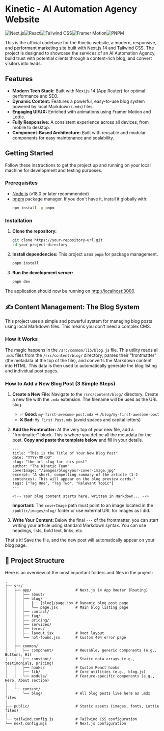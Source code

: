 # Kinetic - AI Automation Agency Website

![Next.js](https://img.shields.io/badge/next.js-000000?style=for-the-badge&logo=nextdotjs&logoColor=white)![React](https://img.shields.io/badge/React-20232A?style=for-the-badge&logo=react&logoColor=61DAFB)![Tailwind CSS](https://img.shields.io/badge/tailwindcss-%2338B2AC.svg?style=for-the-badge&logo=tailwind-css&logoColor=white)![Framer Motion](https://img.shields.io/badge/Framer-black?style=for-the-badge&logo=framer&logoColor=blue)![PNPM](https://img.shields.io/badge/pnpm-F69220?style=for-the-badge&logo=pnpm&logoColor=white)

This is the official codebase for the Kinetic website, a modern, responsive, and performant marketing site built with Next.js 14 and Tailwind CSS. The project is designed to showcase the services of an AI Automation Agency, build trust with potential clients through a content-rich blog, and convert visitors into leads.

## Features

- **Modern Tech Stack:** Built with Next.js 14 (App Router) for optimal performance and SEO.
- **Dynamic Content:** Features a powerful, easy-to-use blog system powered by local Markdown (`.mdx`) files.
- **Engaging UI/UX:** Enriched with animations using Framer Motion and Lottie.
- **Fully Responsive:** A consistent experience across all devices, from mobile to desktop.
- **Component-Based Architecture:** Built with reusable and modular components for easy maintenance and scalability.

## Getting Started

Follow these instructions to get the project up and running on your local machine for development and testing purposes.

### Prerequisites

- [Node.js](https://nodejs.org/en/) (v18.0 or later recommended)
- [pnpm](https://pnpm.io/) package manager. If you don't have it, install it globally with:
  ```bash
  npm install -g pnpm
  ```

### Installation

1.  **Clone the repository:**

    ```bash
    git clone https://your-repository-url.git
    cd your-project-directory
    ```

2.  **Install dependencies:**
    This project uses `pnpm` for package management.

    ```bash
    pnpm install
    ```

3.  **Run the development server:**
    ```bash
    pnpm dev
    ```

The application should now be running on [http://localhost:3000](http://localhost:3000).

## ✍️ Content Management: The Blog System

This project uses a simple and powerful system for managing blog posts using local Markdown files. This means you don't need a complex CMS.

### How It Works

The magic happens in the `/src/common/lib/blog.js` file. This utility reads all `.mdx` files from the `/src/content/blog/` directory, parses their "frontmatter" (the metadata at the top of the file), and converts the Markdown content into HTML. This data is then used to automatically generate the blog listing and individual post pages.

### How to Add a New Blog Post (3 Simple Steps)

1.  **Create a New File:**
    Navigate to the `/src/content/blog/` directory. Create a new file with the `.mdx` extension. The filename will be used as the URL slug.

    - ✅ **Good:** `my-first-awesome-post.mdx` -> `/blog/my-first-awesome-post`
    - ❌ **Bad:** `My First Post.mdx` (avoid spaces and capital letters)

2.  **Add the Frontmatter:**
    At the very top of your new file, add a "frontmatter" block. This is where you define all the metadata for the post. **Copy and paste the template below** and fill in your details.

    ```mdx
    ---
    title: "This is the Title of Your New Blog Post"
    date: "YYYY-MM-DD"
    slug: "the-url-slug-for-this-post"
    author: "The Kinetic Team"
    coverImage: "/images/blog/your-cover-image.jpg"
    excerpt: "A short, compelling summary of the article (1-2 sentences). This will appear on the blog preview cards."
    tags: ["Tag One", "Tag Two", "Relevant Topic"]
    ---

    <!-- Your blog content starts here, written in Markdown... -->
    ```

    **Important:** The `coverImage` path must point to an image located in the `/public/images/blog/` folder or use external URL for images as I did.

3.  **Write Your Content:**
    Below the final `---` of the frontmatter, you can start writing your article using standard Markdown syntax. You can use headings, lists, bold text, links, etc.

That's it! Save the file, and the new post will automatically appear on your blog page.

## 📂 Project Structure

Here is an overview of the most important folders and files in the project:

```
.
├── src/
│   ├── app/                    # Next.js 14 App Router (Routing)
│   │   ├── about/
│   │   ├── blog/
│   │   │   ├── [slug]/page.jsx # Dynamic blog post page
│   │   │   └── page.jsx        # Main blog listing page
│   │   ├── contact/
│   │   ├── faq/
│   │   ├── pricing/
│   │   ├── services/
│   │   ├── terms/
│   │   ├── layout.jsx          # Root layout
│   │   └── not-found.jsx       # Custom 404 error page
│   │
│   ├── common/
│   │   ├── component/          # Reusable, generic components (e.g., Buttons, H1)
│   │   ├── constant/           # Static data arrays (e.g., testimonials, pricing)
│   │   ├── hooks/              # Custom React hooks
│   │   ├── lib/                # Core utilities (e.g., blog.js)
│   │   └── module/             # Feature-specific components (e.g., Hero, About section)
│   │
│   └── content/
│       └── blog/               # All blog posts live here as .mdx files
│
├── public/                     # Static assets (images, fonts, Lottie files)
│
└── tailwind.config.js          # Tailwind CSS configuration
└── next.config.mjs       		# Next.js configuration
```

